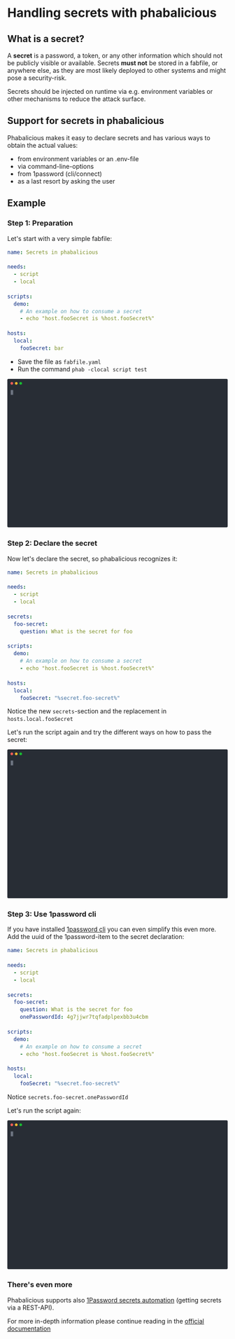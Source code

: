 # Handling secrets with phabalicious

## What is a secret?

A **secret** is a password, a token, or any other information which should not be publicly visible or available. Secrets **must not** be stored in a fabfile, or anywhere else, as they are most likely deployed to other systems and might pose a security-risk.

Secrets should be injected on runtime via e.g. environment variables or other mechanisms to reduce the attack surface.

## Support for secrets in phabalicious

Phabalicious makes it easy to declare secrets and has various ways to obtain the actual values:

-   from environment variables or an .env-file
-   via command-line-options
-   from 1password (cli/connect)
-   as a last resort by asking the user

## Example

### Step 1: Preparation

Let's start with a very simple fabfile:

```yaml
name: Secrets in phabalicious

needs:
  - script
  - local

scripts:
  demo:
    # An example on how to consume a secret
    - echo "host.fooSecret is %host.fooSecret%"

hosts:
  local:
    fooSecret: bar
```

* Save the file as `fabfile.yaml` 
* Run the command `phab -clocal script test`

![Example Step 1](./phab-secrets-01.svg)

### Step 2: Declare the secret
Now let's declare the secret, so phabalicious recognizes it:

```yaml
name: Secrets in phabalicious

needs:
  - script
  - local

secrets:
  foo-secret:
    question: What is the secret for foo

scripts:
  demo:
    # An example on how to consume a secret
    - echo "host.fooSecret is %host.fooSecret%"

hosts:
  local:
    fooSecret: "%secret.foo-secret%"
```

Notice the new `secrets`-section and the replacement in `hosts.local.fooSecret`

Let's run the script again and try the different ways on how to pass the secret:

![Example Step 2](./phab-secrets-02.svg)

### Step 3: Use 1password cli

If you have installed [1password cli](https://support.1password.com/command-line-getting-started/) you can even simplify this even more. Add the uuid of the 1password-item to the secret declaration:

```yaml
name: Secrets in phabalicious

needs:
  - script
  - local

secrets:
  foo-secret:
    question: What is the secret for foo
    onePasswordId: 4g7jjwr7tqfadplpexbb3u4cbm

scripts:
  demo:
    # An example on how to consume a secret
    - echo "host.fooSecret is %host.fooSecret%"

hosts:
  local:
    fooSecret: "%secret.foo-secret%"
```

Notice `secrets.foo-secret.onePasswordId`

Let's run the script again:

![Example Step 3](./phab-secrets-03.svg)

### There's even more

Phabalicious supports also [1Password secrets automation](https://support.1password.com/secrets-automation/) (getting secrets via a REST-API). 

For more in-depth information please continue reading in the [official documentation](../passwords.md)